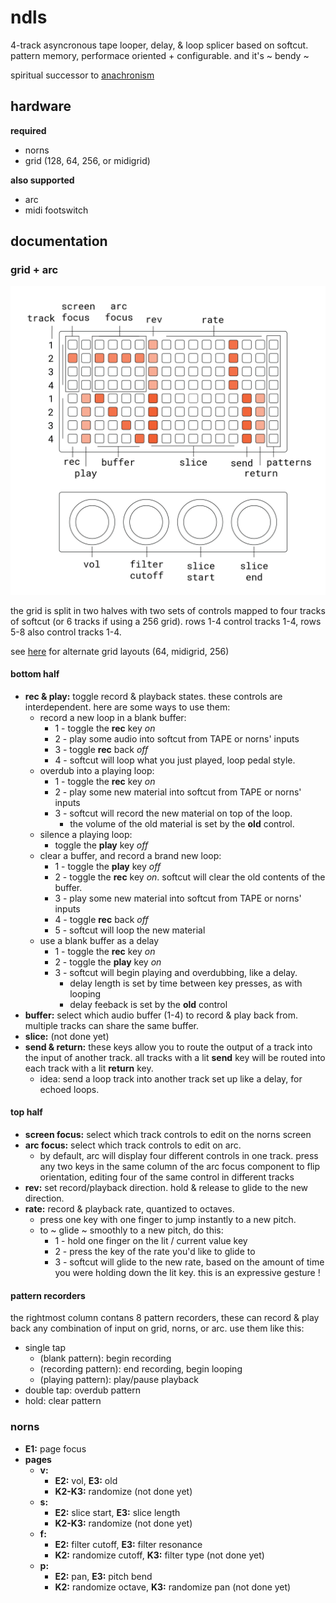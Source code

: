 # ndls

4-track asyncronous tape looper, delay, & loop splicer based on softcut. pattern memory, performace oriented + configurable. and it's ~ bendy ~

spiritual successor to [anachronism](https://github.com/andr-ew/prosody#anachronsim)

## hardware

**required**
- norns
- grid (128, 64, 256, or midigrid)

**also supported**
- arc
- midi footswitch

## documentation

### grid + arc

![documentation image](lib/doc/ndls_128.png)

the grid is split in two halves with two sets of controls mapped to four tracks of softcut (or 6 tracks if using a 256 grid). rows 1-4 control tracks 1-4, rows 5-8 also control tracks 1-4.

see [here](lib/doc/alternate_grid_sizes.md) for alternate grid layouts (64, midigrid, 256)

#### bottom half

- **rec & play:** toggle record & playback states. these controls are interdependent. here are some ways to use them:
  - record a new loop in a blank buffer:
    - 1 - toggle the **rec** key _on_
    - 2 - play some audio into softcut from TAPE or norns' inputs
    - 3 - toggle **rec** back _off_
    - 4 - softcut will loop what you just played, loop pedal style.
  - overdub into a playing loop:
    - 1 - toggle the **rec** key _on_
    - 2 - play some new material into softcut from TAPE or norns' inputs
    - 3 - softcut will record the new material on top of the loop. 
      - the volume of the old material is set by the **old** control.
  - silence a playing loop:
    - toggle the **play** key _off_
  - clear a buffer, and record a brand new loop:
    - 1 - toggle the **play** key _off_
    - 2 - toggle the **rec** key _on_. softcut will clear the old contents of the buffer.
    - 3 - play some new material into softcut from TAPE or norns' inputs
    - 4 - toggle **rec** back _off_
    - 5 - softcut will loop the new material
  - use a blank buffer as a delay
    - 1 - toggle the **rec** key _on_
    - 2 - toggle the **play** key _on_
    - 3 - softcut will begin playing and overdubbing, like a delay.
      - delay length is set by time between key presses, as with looping
      - delay feeback is set by the **old** control
- **buffer:** select which audio buffer (1-4) to record & play back from. multiple tracks can share the same buffer.
- **slice:** (not done yet)
- **send & return:** these keys allow you to route the output of a track into the input of another track. all tracks with a lit **send** key will be routed into each track with a lit **return** key.
  - idea: send a loop track into another track set up like a delay, for echoed loops.

#### top half
  
- **screen focus:** select which track controls to edit on the norns screen
- **arc focus:** select which track controls to edit on arc. 
  - by default, arc will display four different controls in one track. press any two keys in the same column of the arc focus component to flip orientation, editing four of the same control in different tracks
- **rev:** set record/playback direction. hold & release to glide to the new direction.
- **rate:** record & playback rate, quantized to octaves. 
  - press one key with one finger to jump instantly to a new pitch. 
  - to ~ glide ~ smoothly to a new pitch, do this:
    - 1 - hold one finger on the lit / current value key
    - 2 - press the key of the rate you'd like to glide to
    - 3 - softcut will glide to the new rate, based on the amount of time you were holding down the lit key. this is an expressive gesture !

#### pattern recorders

the rightmost column contans 8 pattern recorders, these can record & play back any combination of input on grid, norns, or arc. use them like this:
- single tap
  - (blank pattern): begin recording
  - (recording pattern): end recording, begin looping
  - (playing pattern): play/pause playback
- double tap: overdub pattern
- hold: clear pattern

### norns
- **E1:** page focus
- **pages**
  - **v:** 
    - **E2:** vol, **E3:** old
    - **K2-K3:** randomize (not done yet)
  - **s:** 
    - **E2:** slice start, **E3:** slice length
    - **K2-K3:** randomize (not done yet)
  - **f:** 
    - **E2:** filter cutoff, **E3:** filter resonance
    - **K2:** randomize cutoff, **K3:** filter type (not done yet)
  - **p:** 
    - **E2:** pan, **E3:** pitch bend
    - **K2:** randomize octave, **K3:** randomize pan (not done yet)


